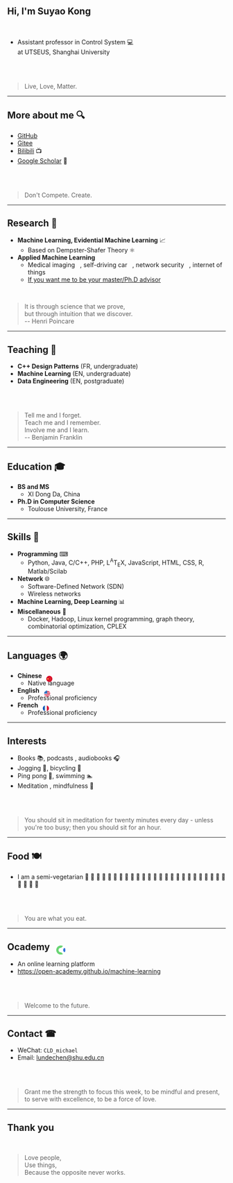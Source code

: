 ## Hi, I'm Suyao Kong

<br>

- Assistant professor in Control System &#x1F4BB;	 <br> at UTSEUS, Shanghai University 	

<br>
<br>

> Live, Love, Matter.

---

## More about me &#x1F50D;	

- [GitHub](https://github.com/reveurmichael/)  &nbsp;  <i class="fa-brands fa-github"></i>
- [Gitee](http://gitee.com/lundechen)   &nbsp;  <i class="fa-solid fa-code-branch"></i>
- [Bilibili](https://space.bilibili.com/472463946/channel/series)   &#x1F4FA;	
- [Google Scholar](https://scholar.google.com/citations?user=-gUgZM4AAAAJ)   &#x1F4C3;

<br>
<br>

> Don't Compete. Create.

---

## Research &#x1F680;	

- **Machine Learning, Evidential Machine Learning** &#x1F4C8;		
	- Based on Dempster-Shafer Theory &#x269B;	
- **Applied Machine Learning** &nbsp; <i class="bi bi-robot"></i>
	- Medical imaging &nbsp; <i class="fa-solid fa-circle-radiation"></i>, self-driving car &nbsp; <i class="fa-solid fa-car-side"></i>, network security &nbsp; <i class="fa-solid fa-shield-halved"></i>, internet of things &nbsp; <i class="fa-solid fa-wifi"></i>
	- [If you want me to be your master/Ph.D advisor](research-topics.html) &nbsp; <i class="fa-solid fa-compass"></i>

<br>

> It is through science that we prove, <br> but through intuition that we discover. <br>
> -- Henri Poincare

---

## Teaching &#x1F4AF;	

- **C++ Design Patterns** (FR, undergraduate)
- **Machine Learning** (EN, undergraduate)
- **Data Engineering** (EN, postgraduate)

<br>
<br>

> Tell me and I forget. <br>Teach me and I remember. <br>Involve me and I learn. <br>
> -- Benjamin Franklin

---

## Education &#x1F393;	

- **BS and MS** 
	- XI Dong Da, China 
- **Ph.D in Computer Science**
	- Toulouse University, France

---

## Skills	  &#x1F528;

- **Programming** 	&#x2328; 
	- Python, Java, C/C++, PHP, <span class="latex">L<sup>A</sup>T<sub>E</sub>X</span>, JavaScript, HTML, CSS, R, Matlab/Scilab
- **Network** &#x1F310;	
	- Software-Defined Network (SDN)
	- Wireless networks
- **Machine Learning, Deep Learning** &#x1F4CA;	
- **Miscellaneous**   &#x1F308;	
	- Docker, Hadoop, Linux kernel programming, graph theory, combinatorial optimization, CPLEX
---

##  Languages &#x1F30D;	
- <span><b>Chinese  &nbsp;</b> <span> <img style="width:1em; height:1em; display: inline; position: relative; top: 0.6em" src="img/index/china.png" /> </span> </span>
	- Native language
- <span><b>English  &nbsp;</b> <span> <img style="width:1em; height:1em; display: inline; position: relative; top: 0.6em" src="img/index/united-states.png" /> </span> </span>
	- Professional proficiency
- <span><b>French  &nbsp;</b> <span> <img style="width:1em; height:1em; display: inline; position: relative; top: 0.6em" src="img/index/france.png" /> </span> </span>
	- Professional proficiency


---

## Interests <i class="fa-solid fa-heart" style="color:red"></i>

- Books &#x1F4DA;, podcasts <i class="fa-solid fa-podcast"></i>, audiobooks &#x1F3A7;	
- Jogging &#x1F3C3;, bicycling &#x1F6B4;	
- Ping pong &#x1F3D3;, swimming &#x1F3CA;
- Meditation <iconify-icon icon="mdi:meditation" style="scale:1.3"></iconify-icon>, mindfulness  &#x1F30C;

<br>
<br>

> You should sit in meditation for twenty minutes every day - unless you're too busy; then you should sit for an hour.

---

## Food 	&#127869;

- I am a semi-vegetarian &#x1F955;  &#x1F33D;	 &#x1F952;	&#127834; &#x1F346;	&#x1F345;	&#x1F34E;	&#x1F34C;	&#x1F347;	&#x1F348;	&#x1F34A;	&#129370; &#x1F34F;	&#x1F350; &#x1F954;	 &#129371;	&#x1F33E;	 &#129382; &#x1F351;	&#x1F352;	&#x1F95D;	&#x1F951; &#129388; &#127812; &#127838; &#129360; 	&#x1F957; &#129389; &#127821; 


<br>
<br>

> You are what you eat.


---


## <span> Ocademy &nbsp; <span> <img style="width:1em; position: relative; top: 0.45em; scale:1;" src="img/index/logo.png" /> </span>  </span>

- An online learning platform
- https://open-academy.github.io/machine-learning

<br>
<br>

> Welcome to the future.


---



## Contact &#x260E;	
- WeChat: `CLD_michael`  &nbsp; <i class="fa-brands fa-weixin"></i> 
- Email: lundechen@shu.edu.cn   &nbsp; <i class="fa-regular fa-envelope"></i>

<br>
<br>



> Grant me the strength to focus this week, to be mindful and present, to serve with excellence, to be a force of love.

---

## Thank you &nbsp;  <i class="fa-solid fa-handshake"></i>

<br>

> Love people, <br>
> Use things,  <br>
> Because the opposite never works.

